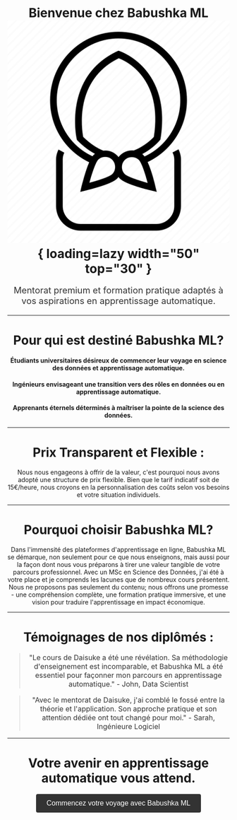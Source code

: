 # <center>Bienvenue chez Babushka ML ![Image title](assets/babushka_black.png){ loading=lazy  width="50" top="30" }</center>
<center>
<p style="font-size:20px;color:#333;">Mentorat premium et formation pratique adaptés à vos aspirations en apprentissage automatique.</p>
</center>

---
# <center>Pour qui est destiné Babushka ML?</center>

#### <center>Étudiants universitaires désireux de commencer leur voyage en science des données et apprentissage automatique.</center>
#### <center>Ingénieurs envisageant une transition vers des rôles en données ou en apprentissage automatique.</center>
#### <center>Apprenants éternels déterminés à maîtriser la pointe de la science des données.</center>

---
# <center>Prix Transparent et Flexible :</center>

<center>Nous nous engageons à offrir de la valeur, c'est pourquoi nous avons adopté une structure de prix flexible. Bien que le tarif indicatif soit de 15€/heure, nous croyons en la personnalisation des coûts selon vos besoins et votre situation individuels.</center>

---
# <center>Pourquoi choisir Babushka ML?</center>

<center>Dans l'immensité des plateformes d'apprentissage en ligne, Babushka ML se démarque, non seulement pour ce que nous enseignons, mais aussi pour la façon dont nous vous préparons à tirer une valeur tangible de votre parcours professionnel. Avec un MSc en Science des Données, j'ai été à votre place et je comprends les lacunes que de nombreux cours présentent. Nous ne proposons pas seulement du contenu; nous offrons une promesse - une compréhension complète, une formation pratique immersive, et une vision pour traduire l'apprentissage en impact économique.</center>

---
# <center>Témoignages de nos diplômés :</center>

<center>
  <blockquote style="font-size:16px;color:#333;">"Le cours de Daisuke a été une révélation. Sa méthodologie d'enseignement est incomparable, et Babushka ML a été essentiel pour façonner mon parcours en apprentissage automatique." - John, Data Scientist</blockquote>
  <blockquote style="font-size:16px;color:#333;">"Avec le mentorat de Daisuke, j'ai comblé le fossé entre la théorie et l'application. Son approche pratique et son attention dédiée ont tout changé pour moi." - Sarah, Ingénieure Logiciel</blockquote>
</center>

---
# <center>Votre avenir en apprentissage automatique vous attend.</center>

<center>
  <button style="font-size:16px;padding:12px 24px;border:none;border-radius:4px;background-color:#333;color:#fff;">Commencez votre voyage avec Babushka ML</button>
</center>

